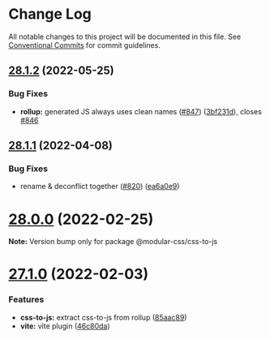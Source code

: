 # Change Log

All notable changes to this project will be documented in this file.
See [Conventional Commits](https://conventionalcommits.org) for commit guidelines.

## [28.1.2](https://github.com/tivac/modular-css/compare/v28.1.1...v28.1.2) (2022-05-25)


### Bug Fixes

* **rollup:** generated JS always uses clean names ([#847](https://github.com/tivac/modular-css/issues/847)) ([3bf231d](https://github.com/tivac/modular-css/commit/3bf231de19e4b2a332796e6282e586142f717075)), closes [#846](https://github.com/tivac/modular-css/issues/846)





## [28.1.1](https://github.com/tivac/modular-css/compare/v28.1.0...v28.1.1) (2022-04-08)


### Bug Fixes

* rename & deconflict together ([#820](https://github.com/tivac/modular-css/issues/820)) ([ea6a0e9](https://github.com/tivac/modular-css/commit/ea6a0e9c92cb720fd64f5b3b67042233b0bd85b7))





# [28.0.0](https://github.com/tivac/modular-css/compare/v27.2.0...v28.0.0) (2022-02-25)

**Note:** Version bump only for package @modular-css/css-to-js





# [27.1.0](https://github.com/tivac/modular-css/compare/v27.0.3...v27.1.0) (2022-02-03)


### Features

* **css-to-js:** extract css-to-js from rollup ([85aac89](https://github.com/tivac/modular-css/commit/85aac8966adf73f22ed599fa3884db97530c208d))
* **vite:** vite plugin ([46c80da](https://github.com/tivac/modular-css/commit/46c80dab3c552b5ddf2c43683984d6c9112ecd39))
